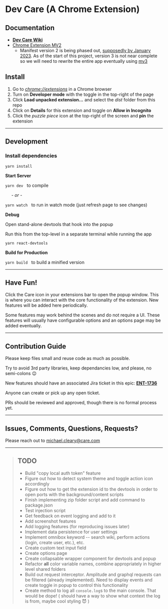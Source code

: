 # Dev Care (A Chrome Extension)

## Documentation
* [**Dev Care Wiki**](https://carecom.atlassian.net/wiki/spaces/~215318667/pages/17348953856/Dev+Care+A+Chrome+Extension)
* [Chrome Extension MV2](https://developer.chrome.com/docs/extensions/mv2/)
  * Manifest version 2 is being phased out, [supposedly by January 2023](https://developer.chrome.com/docs/extensions/mv3/mv2-sunset/).
    As of the start of this project, version 3 is not near complete so we will need to rewrite the entire app eventually using [mv3](https://developer.chrome.com/docs/extensions/mv3/intro/)

## Install

1. Go to [*chrome://extensions*](chrome://extensions) in a Chrome browser
2. Turn on **Developer mode** with the toggle in the top-right of the page
3. Click **Load unpacked extension...** and select the *dist* folder from this repo
4. Click on **Details** for this extension and toggle on **Allow in Incognito**
5. Click the *puzzle piece* icon at the top-right of the screen and **pin** the extension

---
## Development

### Install dependencies
`yarn install`

**Start Server**

`yarn dev` &nbsp; to compile

&nbsp; &nbsp; &nbsp;\- *or* -

`yarn watch` &nbsp; to run in watch mode (just refresh page to see changes)

**Debug**

Open stand-alone devtools that hook into the popup

Run this from the top-level in a separate terminal while running the app

`yarn react-devtools`

**Build for Production**

`yarn build` &nbsp; to build a minified version

---
## Have Fun!
Click the Care icon in your extensions bar to open the popup window. This is where you can interact with the core functionality of the extension. New features will be added here periodically.

Some features may work behind the scenes and do not require a UI. These features will usually have configurable options and an options page may be added eventually.

---

## Contribution Guide
Please keep files small and reuse code as much as possible.

Try to avoid 3rd party libraries, keep dependancies low, and please, no semi-colons 😉

New features should have an associated Jira ticket in this epic: [**ENT-1736**](https://carecom.atlassian.net/browse/ENT-1736)

Anyone can create or pick up any open ticket.

PRs should be reviewed and approved, though there is no formal process yet.

---
## Issues, Comments, Questions, Requests?
Please reach out to [michael.cleary@care.com](mailto:michael.cleary@care.com?subject=CareDev%20Chrome%20Extension%20Feedback&body=Thank%20you%20for%20reaching%20out%20regarding%20the%20DevCare%20Chrome%20Extension.%0D%0A%0D%0A%0D%0APlease%20leave%20any%20feedback%20here.%0D%0A%20%20%0D%0A%0D%0A%0D%0AFor%20bug%20reporting,%20please%20provide%20the%20following:%0D%0A%0D%0A%20%20*%20%20Description%20of%20issue:%0D%0A%20%20%20%20%20%0D%0A%0D%0A%0D%0A%20%20*%20%20Screenshots%20(if%20applicable):%0D%0A%20%20%20%20%20%0D%0A%0D%0A%0D%0A%20%20*%20%20Steps%20to%20reproduce:%0D%0A%20%20%20%20%20%0D%0A%0D%0A%0D%0A)

---
> ## TODO
> * Build "copy local auth token" feature
> * Figure out how to detect system theme and toggle action icon accordingly
> * Figure out how to get the extension id to the devtools in order to open ports with the background/content scripts
> * Finish implementing zip folder script and add command to package.json
> * Test injection script
> * Get feedback on event logging and add to it
> * Add screenshot features
> * Add logging features (for reproducing issues later)
> * Implement data persistence for user settings
> * Implement omnibox keyword -- search wiki, perform actions (login, create user, etc.), etc.
> * Create custom text input field
> * Create options page
> * Create collapsable wrapper component for devtools and popup
> * Refactor **all** color variable names, combine appropriately in higher level shared folders
> * Build out request interceptor. Amplitude and graphql requests can be filtered (already implemented). Need to display events and create toggle in popup to control this functionality
> * Create method to log all `console.log`s to the main console. That would be dope! ( should have a way to show what context the log is from, maybe cool styling 😈 )
